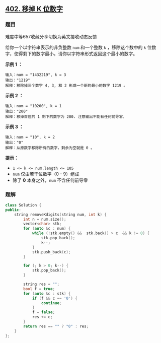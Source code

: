 ## [402. 移掉 K 位数字](https://leetcode-cn.com/problems/remove-k-digits/)
### 题目
难度中等657收藏分享切换为英文接收动态反馈

给你一个以字符串表示的非负整数 `num` 和一个整数 `k` ，移除这个数中的 `k` 位数字，使得剩下的数字最小。请你以字符串形式返回这个最小的数字。

**示例 1 ：**

```
输入：num = "1432219", k = 3
输出："1219"
解释：移除掉三个数字 4, 3, 和 2 形成一个新的最小的数字 1219 。
```

**示例 2 ：**

```
输入：num = "10200", k = 1
输出："200"
解释：移掉首位的 1 剩下的数字为 200. 注意输出不能有任何前导零。
```

**示例 3 ：**

```
输入：num = "10", k = 2
输出："0"
解释：从原数字移除所有的数字，剩余为空就是 0 。
```

 

**提示：**

- `1 <= k <= num.length <= 105`
- `num` 仅由若干位数字（0 - 9）组成
- 除了 **0** 本身之外，`num` 不含任何前导零

### 题解

```C++
class Solution {
public:
    string removeKdigits(string num, int k) {
        int n = num.size();
        vector<char> stk;
        for (auto &c : num) {
            while (!stk.empty() &&  stk.back() > c  && k != 0) {
                stk.pop_back();
                k--;
            }
            stk.push_back(c);
        }

        for (; k > 0; k--) {
            stk.pop_back();
        }

        string res = "";
        bool f = true;
        for (auto &c : stk) {
            if (f && c == '0') {
                continue;
            }
            f = false;
            res += c;
        }
        return res == "" ? "0" : res;
    }
};
```